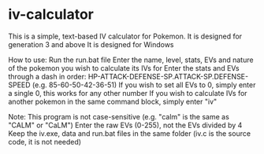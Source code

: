 # iv-calculator

This is a simple, text-based IV calculator for Pokemon.
It is designed for generation 3 and above
It is designed for Windows

How to use:
Run the run.bat file
Enter the name, level, stats, EVs and nature of the pokemon you wish to calculate its IVs for
Enter the stats and EVs through a dash in order: HP-ATTACK-DEFENSE-SP.ATTACK-SP.DEFENSE-SPEED (e.g. 85-60-50-42-36-51)
If you wish to set all EVs to 0, simply enter a single 0, this works for any other number
If you wish to calculate IVs for another pokemon in the same command block, simply enter "iv"

Note:
This program is not case-sensitive (e.g. "calm" is the same as "CALM" or "CaLM")
Enter the raw EVs (0-255), not the EVs divided by 4
Keep the iv.exe, data and run.bat files in the same folder (iv.c is the source code, it is not needed)
